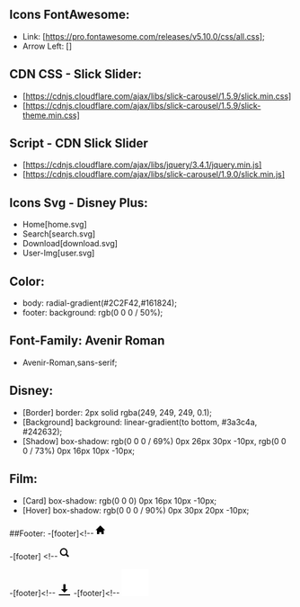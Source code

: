 
## Icons FontAwesome:
- Link: [https://pro.fontawesome.com/releases/v5.10.0/css/all.css];
- Arrow Left: [<i class="fal fa-angle-left"></i>]

## CDN CSS - Slick Slider:
- [https://cdnjs.cloudflare.com/ajax/libs/slick-carousel/1.5.9/slick.min.css]
- [https://cdnjs.cloudflare.com/ajax/libs/slick-carousel/1.5.9/slick-theme.min.css]

## Script - CDN Slick Slider
- [https://cdnjs.cloudflare.com/ajax/libs/jquery/3.4.1/jquery.min.js]
- [https://cdnjs.cloudflare.com/ajax/libs/slick-carousel/1.9.0/slick.min.js]


## Icons Svg - Disney Plus:
- Home[home.svg]
- Search[search.svg]
- Download[download.svg]
- User-Img[user.svg]

## Color:
- body: radial-gradient(#2C2F42,#161824);
- footer: background: rgb(0 0 0 / 50%);

## Font-Family: Avenir Roman
- Avenir-Roman,sans-serif;

## Disney:
- [Border] border: 2px solid rgba(249, 249, 249, 0.1);
- [Background] background: linear-gradient(to bottom, #3a3c4a, #242632);
- [Shadow] box-shadow: rgb(0 0 0 / 69%) 0px 26px 30px -10px, rgb(0 0 0 / 73%) 0px 16px 10px -10px;

## Film:
- [Card] box-shadow: rgb(0 0 0) 0px 16px 10px -10px;
- [Hover] box-shadow: rgb(0 0 0 / 90%) 0px 30px 20px -10px;

##Footer: 
-[footer]<!--<span><svg alt="home" viewBox="0 0 36 36" style="height: 24px; min-width: 24px; width: 24px; z-index: auto;"><path d="M26.882 19.414v10.454h-5.974v-5.227h-5.974v5.227H8.961V19.414H5.227L17.921 6.72l12.694 12.694h-3.733z"></path></svg></span>

-[footer] <!--<span><svg alt="search" viewBox="0 0 36 36" style="height: 24px; min-width: 24px; width: 24px; z-index: auto;"><path d="M21.866 24.337c-3.933 2.762-9.398 2.386-12.914-1.13-3.936-3.936-3.936-10.318 0-14.255 3.937-3.936 10.32-3.936 14.256 0 3.327 3.327 3.842 8.402 1.545 12.27l4.56 4.558a2 2 0 0 1 0 2.829l-.174.173a2 2 0 0 1-2.828 0l-4.445-4.445zm-5.786-1.36a6.897 6.897 0 1 0 0-13.794 6.897 6.897 0 0 0 0 13.794z"></path></svg></span>

-[footer]<!--                      <span><svg alt="download" viewBox="0 0 24 22" style="height: 24px; min-width: 24px; width: 24px; z-index: auto;"> <path d="M11 2C10.448 2 10 2.448 10 3V11H6L12 17L18 11H14V3C14 2.448 13.552 2 13 2H11ZM2 20V22H22V20H2Z"></path></svg></span>
-[footer]<!--                      <img src="img/icons/user.svg" class="color-img img-user-perfil" alt="">

